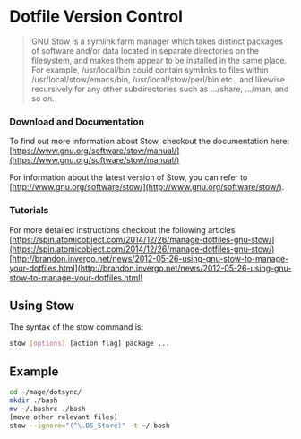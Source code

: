 # Dotfile Version Control

> GNU Stow is a symlink farm manager which takes distinct packages of software and/or data located in separate directories on the filesystem, and makes them appear to be installed in the same place. 
> For example, /usr/local/bin could contain symlinks to files within /usr/local/stow/emacs/bin, /usr/local/stow/perl/bin etc., and likewise recursively for any other subdirectories such as .../share, .../man, and so on.

### Download and Documentation
To find out more information about Stow, checkout the documentation here:
[https://www.gnu.org/software/stow/manual/](https://www.gnu.org/software/stow/manual/)

For information about the latest version of Stow, you can refer to [http://www.gnu.org/software/stow/](http://www.gnu.org/software/stow/).

### Tutorials
For more detailed instructions checkout the following articles
[https://spin.atomicobject.com/2014/12/26/manage-dotfiles-gnu-stow/](https://spin.atomicobject.com/2014/12/26/manage-dotfiles-gnu-stow/)
[http://brandon.invergo.net/news/2012-05-26-using-gnu-stow-to-manage-your-dotfiles.html](http://brandon.invergo.net/news/2012-05-26-using-gnu-stow-to-manage-your-dotfiles.html)

## Using Stow

The syntax of the stow command is:
```bash
stow [options] [action flag] package ...
```

## Example
```bash
cd ~/mage/dotsync/
mkdir ./bash
mv ~/.bashrc ./bash
[move other relevant files]
stow --ignore="(^\.DS_Store)" -t ~/ bash
```

